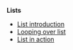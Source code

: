 **Lists**
- [List introduction](Notes/28_1_lists.md)
- [Looping over list](Notes/28_2_lists.md)
- [List in action](Notes/28_3_lists.md)
